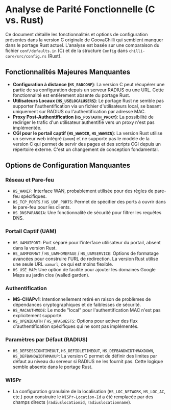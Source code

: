 # Analyse de Parité Fonctionnelle (C vs. Rust)

Ce document détaille les fonctionnalités et options de configuration présentes dans la version C originale de CoovaChilli qui semblent manquer dans le portage Rust actuel. L'analyse est basée sur une comparaison du fichier `conf/defaults.in` (C) et de la structure `Config` dans `chilli-core/src/config.rs` (Rust).

## Fonctionnalités Majeures Manquantes

- **Configuration à distance (`HS_RADCONF`)**: La version C peut récupérer une partie de sa configuration depuis un serveur RADIUS ou une URL. Cette fonctionnalité est entièrement absente du portage Rust.
- **Utilisateurs Locaux (`HS_USELOCALUSERS`)**: Le portage Rust ne semble pas supporter l'authentification via un fichier d'utilisateurs local, se basant uniquement sur RADIUS ou l'authentification par adresse MAC.
- **Proxy Post-Authentification (`HS_POSTAUTH_PROXY`)**: La possibilité de rediriger le trafic d'un utilisateur authentifié vers un proxy n'est pas implémentée.
- **CGI pour le portail captif (`HS_WWWDIR`, `HS_WWWBIN`)**: La version Rust utilise un serveur web intégré (`axum`) et ne supporte pas le modèle de la version C qui permet de servir des pages et des scripts CGI depuis un répertoire externe. C'est un changement de conception fondamental.

## Options de Configuration Manquantes

### Réseau et Pare-feu
- `HS_WANIF`: Interface WAN, probablement utilisée pour des règles de pare-feu spécifiques.
- `HS_TCP_PORTS` / `HS_UDP_PORTS`: Permet de spécifier des ports à ouvrir dans le pare-feu pour les clients.
- `HS_DNSPARANOIA`: Une fonctionnalité de sécurité pour filtrer les requêtes DNS.

### Portail Captif (UAM)
- `HS_UAMUIPORT`: Port séparé pour l'interface utilisateur du portail, absent dans la version Rust.
- `HS_UAMFORMAT` / `HS_UAMHOMEPAGE` / `HS_UAMSERVICE`: Options de formatage avancées pour construire l'URL de redirection. La version Rust utilise une seule URL `uamurl`, ce qui est moins flexible.
- `HS_USE_MAP`: Une option de facilité pour ajouter les domaines Google Maps au jardin clos (walled garden).

### Authentification
- **MS-CHAPv1**: Intentionnellement retiré en raison de problèmes de dépendances cryptographiques et de faiblesses de sécurité.
- `HS_MACAUTHMODE`: Le mode "local" pour l'authentification MAC n'est pas explicitement supporté.
- `HS_OPENIDAUTH` / `HS_WPAGUESTS`: Options pour activer des flux d'authentification spécifiques qui ne sont pas implémentés.

### Paramètres par Défaut (RADIUS)
- `HS_DEFSESSIONTIMEOUT`, `HS_DEFIDLETIMEOUT`, `HS_DEFBANDWIDTHMAXDOWN`, `HS_DEFBANDWIDTHMAXUP`: La version C permet de définir des limites par défaut au niveau du serveur si RADIUS ne les fournit pas. Cette logique semble absente dans le portage Rust.

### WISPr
- La configuration granulaire de la localisation (`HS_LOC_NETWORK`, `HS_LOC_AC`, etc.) pour construire le `WISPr-Location-Id` a été remplacée par des champs directs (`radiuslocationid`, `radiuslocationname`).
